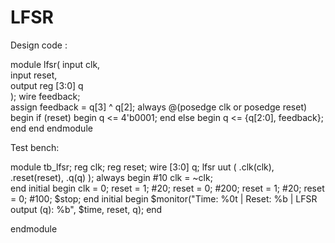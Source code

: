 # LFSR

Design code :

module lfsr(
input clk,            
input reset,          
output reg [3:0] q   
);
wire feedback;           
assign feedback = q[3] ^ q[2];
always @(posedge clk or posedge reset) begin
    if (reset) begin
        q <= 4'b0001;
    end else begin
        q <= {q[2:0], feedback}; 
    end
end
endmodule

Test bench:

module tb_lfsr;
reg clk;
reg reset;
wire [3:0] q;
lfsr uut (
    .clk(clk),
    .reset(reset),
    .q(q)
);
always begin
    #10 clk = ~clk;  
end
initial begin
    clk = 0;
    reset = 1;
    #20;
    reset = 0; 
    #200;
    reset = 1;
    #20;
    reset = 0;
    #100;
    $stop;
end
initial begin
    $monitor("Time: %0t | Reset: %b | LFSR output (q): %b", $time, reset, q);
end

endmodule

